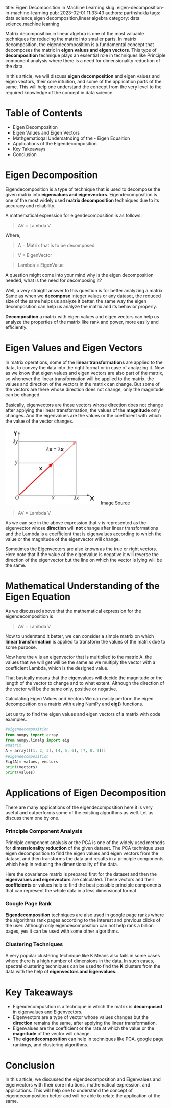 title: Eigen Decomposition in Machine Learning
slug: eigen-decomposition-in-machine-learning
pub: 2023-02-01 11:33:43
authors: parthshukla
tags: data science,eigen decomposition,linear algebra
category: data science,machine learning

Matrix decomposition in linear algebra is one of the most valuable techniques for reducing the matrix into smaller parts. In matrix decomposition, the eigendecomposition is a fundamental concept that decomposes the matrix in **eigen values and eigen vectors**. This type of **decomposition** technique plays an essential role in techniques like Principle component analysis where there is a need for dimensionality reduction of the data.

In this article, we will discuss **eigen decomposition** and eigen values and eigen vectors, their core intuition, and some of the application parts of the same. This will help one understand the concept from the very level to the required knowledge of the concept in data science.

Table of Contents
=================


* Eigen Decomposition
* Eigen Values and Eigen Vectors
* Mathgematicqal Undersatnding of the - Eigen Equaltion
* Applications of the Eigendecomposition
* Key Takeaways
* Conclusion


Eigen Decomposition
===================



Eigendecomposition is a type of technique that is used to decompose the given matrix into **eigenvalues and eigenvectors**. Eigendecomposition is one of the most widely used **matrix decomposition** techniques due to its accuracy and reliability.

A mathematical expression for eigendecomposition is as follows:



> AV = Lambda V


Where,

> A = Matrix that is to be decomposed

> V = EigenVector 

> Lambda = EigenValue

A question might come into your mind why is the eigen decomposition needed, what is the need for decomposing it?

Well, a very straight answer to this question is for better analyzing a matrix. Same as when we **decompose** integer values or any dataset, the reduced size of the same helps us analyze it better, the same way the eigen decomposition can help us analyze the matrix and its behavior properly.

**Decomposition** a matrix with eigen values and eigen vectors can help us analyze the properties of the matrix like rank and power, more easily and efficiently.

Eigen Values and Eigen Vectors
==============================



In matrix operations, some of the **linear transformations** are applied to the data, to convey the data into the right format or in case of analyzing it. Now as we know that eigen values and eigen vectors are also part of the matrix, so whenever the linear transformation will be applied to the matrix, the values and direction of the vectors in the matrix can change. But some of the vectors are there whose direction does not change, only the magnitude can be changed.

Basically, eigenvectors are those vectors whose direction does not change after applying the linear transformation, the values of the **magnitude** only changes. And the eigenvalues are the values or the coefficient with which the value of the vector changes.

![](/assets/ed1.jpg)
[Image Source](https://www.google.com/search?q=eigen+values+and+eigen+vectors+img&rlz=1C1CHBD_enIN933IN933&sxsrf=AJOqlzV17WsKybgOPhWzhEKqoR6LmYQcGg:1675040453445&source=lnms&tbm=isch&sa=X&ved=2ahUKEwjs4dj5i-78AhWu7jgGHXe0AvQQ_AUoAnoECAIQBA&biw=1220&bih=547&dpr=1.12#imgrc=sc0AR-N2iuLZHM "Image Source")

> AV = Lambda V

As we can see in the above expression that v is represented as the eigenvector whose **direction** will **not** change after linear transformations and the Lambda is a coefficient that is eigenvalues according to which the value or the magnitude of the eigenvector will change.

Sometimes the Eigenvectors are also known as the true or right vectors. Here note that if the value of the eigenvalue is negative it will reverse the direction of the eigenvector but the line on which the vector is lying will be the same.

Mathematical Understanding of the Eigen Equation
================================================



As we discussed above that the mathematical expression for the eigendecomposition is

> AV = Lambda V


Now to understand it better, we can consider a simple matrix on which **linear transformation** is applied to transform the values of the matrix due to some purpose.

Now here the v is an eigenvector that is multiplied to the matrix A. the values that we will get will be the same as we multiply the vector with a coefficient Lambda, which is the designed value.

That basically means that the eigenvalues will decide the magnitude or the length of the vector to change and to what extent. Although the direction of the vector will be the same only, positive or negative.

Calculating Eigen Values and Vectors
We can easily perform the eigen decomposition on a matrix with using NumPy and **eig()** functions.

Let us try to find the eigen values and eigen vectors of a matrix with code examples.


```python
#eigendecomposition
from numpy import array
from numpy.linalg import eig
#matrix
A = array([[1, 2, 3], [4, 5, 6], [7, 8, 9]])
#eigendecomposition
Eig(A)= values, vectors
print(vectors)
print(values)

```

Applications of Eigen Decomposition
===================================



There are many applications of the eigendecomposition here it is very useful and outperforms some of the existing algorithms as well. Let us discuss them one by one.

### Principle Component Analysis


Principle component analysis or the PCA is one of the widely used methods for **dimensionality reduction** of the given dataset. The PCA technique uses eigen decomposition to find the eigen values and eigen vectors from the dataset and then transforms the data and results in a principle components which help in reducing the dimensionality of the data.

Here the covariance matrix is prepared first for the dataset and then the **eigenvalues and eigenvectors** are calculated. These vectors and their **coefficients** or values help to find the best possible principle components that can represent the whole data in a less dimensional format.

### Google Page Rank


**Eigendecomposition** techniques are also used in google page ranks where the algorithms rank pages according to the interest and previous clicks of the user. Although only eigendecomposition can not help rank a billion pages, yes it can be used with some other algorithms.

### Clustering Techniques



A very popular clustering technique like K Means also fails in some cases where there is a high number of dimensions in the data. In such cases, spectral clustering techniques can be used to find the **K** clusters from the data with the help of **eigenvectors and Eigenvalues**.

Key Takeaways
=============


* Eigendecomposition is a technique in which the matrix is **decomposed** in eigenvalues and Eigenvectors.
* Eigenvectors are a type of vector whose values changes but the **direction** remains the same, after applying the linear transformation.
* Eigenvalues are the coefficient or the rate at which the value or the **magnitude** of the vector will change.
* The **eigendecomposition** can help in techniques like PCA, google page rankings, and clustering algorithms.


Conclusion
==========



In this article, we discussed the eigendecomposition and Eigenvalues and eigenvectors with their core intuitions, mathematical expression, and applications. This will help one to understand the concept of eigendecomposition better and will be able to relate the application of the same.
